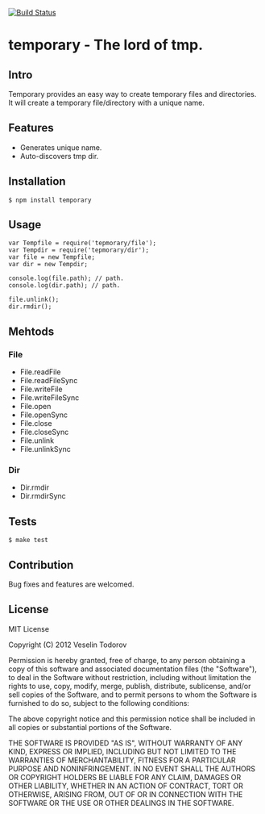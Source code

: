 [![Build Status](https://secure.travis-ci.org/vesln/temporary.png)](http://travis-ci.org/vesln/temporary)

# temporary - The lord of tmp.

## Intro

Temporary provides an easy way to create temporary files and directories.
It will create a temporary file/directory with a unique name.

## Features

- Generates unique name.
- Auto-discovers tmp dir.

## Installation

	$ npm install temporary

## Usage

	var Tempfile = require('tepmorary/file');
	var Tempdir = require('tepmorary/dir');
	var file = new Tempfile;
	var dir = new Tempdir;
	
	console.log(file.path); // path.
	console.log(dir.path); // path.
	
	file.unlink();
	dir.rmdir();

## Mehtods

### File

- File.readFile
- File.readFileSync
- File.writeFile
- File.writeFileSync
- File.open
- File.openSync
- File.close
- File.closeSync
- File.unlink
- File.unlinkSync

### Dir

- Dir.rmdir
- Dir.rmdirSync

## Tests

	$ make test

## Contribution

Bug fixes and features are welcomed.

## License

MIT License

Copyright (C) 2012 Veselin Todorov

Permission is hereby granted, free of charge, to any person obtaining a copy of
this software and associated documentation files (the "Software"), to deal in
the Software without restriction, including without limitation the rights to
use, copy, modify, merge, publish, distribute, sublicense, and/or sell copies
of the Software, and to permit persons to whom the Software is furnished to do
so, subject to the following conditions:

The above copyright notice and this permission notice shall be included in all
copies or substantial portions of the Software.

THE SOFTWARE IS PROVIDED "AS IS", WITHOUT WARRANTY OF ANY KIND, EXPRESS OR
IMPLIED, INCLUDING BUT NOT LIMITED TO THE WARRANTIES OF MERCHANTABILITY,
FITNESS FOR A PARTICULAR PURPOSE AND NONINFRINGEMENT. IN NO EVENT SHALL THE
AUTHORS OR COPYRIGHT HOLDERS BE LIABLE FOR ANY CLAIM, DAMAGES OR OTHER
LIABILITY, WHETHER IN AN ACTION OF CONTRACT, TORT OR OTHERWISE, ARISING FROM,
OUT OF OR IN CONNECTION WITH THE SOFTWARE OR THE USE OR OTHER DEALINGS IN THE
SOFTWARE.